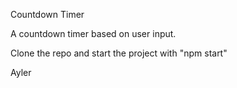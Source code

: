 Countdown Timer

A countdown timer based on user input.

Clone the repo and start the project with "npm start"

Ayler
